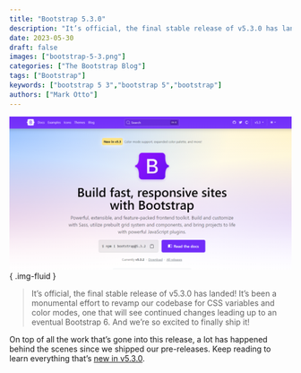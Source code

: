 ```yaml
---
title: "Bootstrap 5.3.0"
description: "It’s official, the final stable release of v5.3.0 has landed!"
date: 2023-05-30
draft: false
images: ["bootstrap-5-3.png"]
categories: ["The Bootstrap Blog"]
tags: ["Bootstrap"]
keywords: ["bootstrap 5 3","bootstrap 5","bootstrap"]
authors: ["Mark Otto"]
---
```


![Bootstrap 5 3](bootstrap-5-3.png)
{ .img-fluid }

> It’s official, the final stable release of v5.3.0 has landed! It’s been a monumental effort to revamp our codebase for CSS variables and color modes, one that will see continued changes leading up to an eventual Bootstrap 6. And we’re so excited to finally ship it!

On top of all the work that’s gone into this release, a lot has happened behind the scenes since we shipped our pre-releases. Keep reading to learn everything that’s [new in v5.3.0](https://blog.getbootstrap.com/2023/05/30/bootstrap-5-3-0/).
